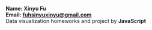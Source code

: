 ﻿**Name: Xinyu Fu**  
**Email: fuhsinyuxinyu@gmail.com**  
Data visualization homeworks and project by **JavaScript**




